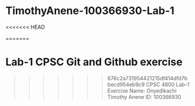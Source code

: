 # TimothyAnene-100366930-Lab-1
<<<<<<< HEAD

=======
# Lab-1 CPSC Git and Github exercise
>>>>>>> 676c2a731954421215df414dfd7bbecd954eb9c9
CPSC 4800 Lab-1 Exercise
Name: Onyedikachi Timothy Anene
ID: 100366930
